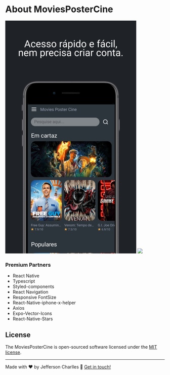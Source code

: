 

# About MoviesPosterCine

![](https://github.com/Jeffersoncharlles/moviespostcine/blob/main/screenshots/Group%201.png)
![](https://github.com/Jeffersoncharlles/moviespostcine/blob/main/screenshots/Anima%C3%A7%C3%A3o.gif)

### Premium Partners

- React Native
- Typescript
- Styled-components
- React Navigation
- Responsive FontSize
- React-Native-iphone-x-helper
- Axios
- Expo-Vector-Icons
- React-Native-Stars

## License

The MoviesPosterCine is open-sourced software licensed under the [MIT license](LICENSE).

---

Made with ♥ by Jefferson Charlles :wave: [Get in touch!](https://www.linkedin.com/in/jeffersoncharlles/)
